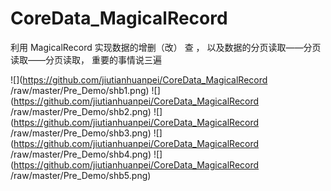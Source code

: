 # CoreData_MagicalRecord
利用 MagicalRecord 实现数据的增删（改） 查 ， 以及数据的分页读取——分页读取——分页读取， 重要的事情说三遍

![](https://github.com/jiutianhuanpei/CoreData_MagicalRecord
/raw/master/Pre_Demo/shb1.png)
![](https://github.com/jiutianhuanpei/CoreData_MagicalRecord
/raw/master/Pre_Demo/shb2.png)
![](https://github.com/jiutianhuanpei/CoreData_MagicalRecord
/raw/master/Pre_Demo/shb3.png)
![](https://github.com/jiutianhuanpei/CoreData_MagicalRecord
/raw/master/Pre_Demo/shb4.png)
![](https://github.com/jiutianhuanpei/CoreData_MagicalRecord
/raw/master/Pre_Demo/shb5.png)
